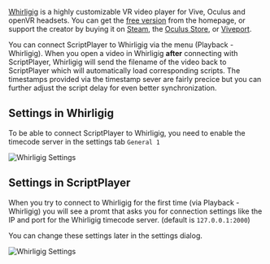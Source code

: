 [Whirligig](http://www.whirligig.xyz/) is a highly customizable VR video player for Vive, Oculus and openVR headsets. You can get the [free version](http://www.whirligig.xyz/new-page-3/) from the homepage, or support the creator by buying it on [Steam](http://store.steampowered.com/app/451650/), the [Oculus Store](https://www.oculus.com/experiences/rift/1130182873666293/), or [Viveport](https://www.viveport.com/apps/4c5e1cd4-895b-4167-8581-1f7ab94a5491).

You can connect ScriptPlayer to Whirligig via the menu (Playback - Whirligig). When you open a video in Whirligig **after** connecting with ScriptPlayer, Whirligig will send the filename of the video back to ScriptPlayer which will automatically load corresponding scripts. The timestamps provided via the timestamp sever are fairly precice but you can further adjust the script delay for even better synchronization. 

## Settings in Whirligig

To be able to connect ScriptPlayer to Whirligig, you need to enable the timecode server in the settings tab ``General 1``

![Whirligig Settings](https://raw.githubusercontent.com/FredTungsten/ScriptPlayer/master/Assets/WhirligigSettings.png)

## Settings in ScriptPlayer

When you try to connect to Whirligig for the first time (via Playback - Whirligig) you will see a promt that asks you for connection settings like the IP and port for the Whirligig timecode server. (default is ``127.0.0.1:2000``)

You can change these settings later in the settings dialog.

![Whirligig Settings](https://raw.githubusercontent.com/FredTungsten/ScriptPlayer/master/Assets/WhirligigConnectionSettings.png)